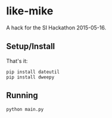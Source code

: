 # like-mike
A hack for the SI Hackathon 2015-05-16.

## Setup/Install

That's it:

	pip install dateutil
	pip install dweepy

## Running

	python main.py


